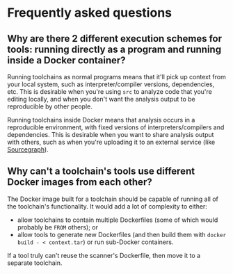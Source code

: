 # Frequently asked questions

## Why are there 2 different execution schemes for tools: running directly as a program and running inside a Docker container?

Running toolchains as normal programs means that it'll pick up context from your
local system, such as interpreter/compiler versions, dependencies, etc. This is
desirable when you're using `src` to analyze code that you're editing locally,
and when you don't want the analysis output to be reproducible by other people.

Running toolchains inside Docker means that analysis occurs in a reproducible
environment, with fixed versions of interpreters/compilers and dependencies.
This is desirable when you want to share analysis output with others, such as
when you're uploading it to an external service (like
[Sourcegraph](https://sourcegraph.com)).

## Why can't a toolchain's tools use different Docker images from each other?

The Docker image built for a toolchain should be capable of running all of the
toolchain's functionality. It would add a lot of complexity to either:

* allow toolchains to contain multiple Dockerfiles (some of which would probably
  be `FROM` others); or
* allow tools to generate new Dockerfiles (and then build them with `docker
  build - < context.tar`) or run sub-Docker containers.

If a tool truly can't reuse the scanner's Dockerfile, then move it to a separate
toolchain.
